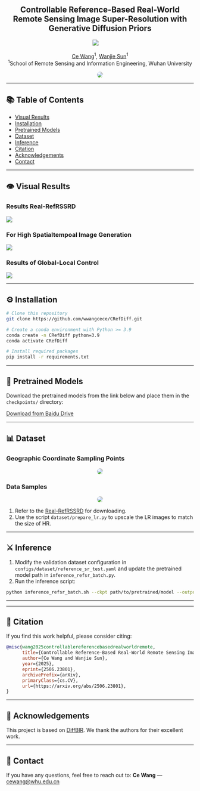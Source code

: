 <h2 align="center">Controllable Reference-Based Real-World Remote Sensing Image Super-Resolution with Generative Diffusion Priors</h2>

<div align="center">

<a href="https://arxiv.org/abs/2506.23801"><img src="https://img.shields.io/badge/ArXiv-2506.23801-red"></a>       

[Ce Wang]()<sup>1</sup>, [Wanjie Sun]()<sup>1</sup>
<br>
<sup>1</sup>School of Remote Sensing and Information Engineering, Wuhan University

</div>

<p align="center">
    <img src="assets/arch.png" style="border-radius: 15px">
</p>

---

## 📚 Table of Contents

* [Visual Results](#visual_results)
* [Installation](#installation)
* [Pretrained Models](#pretrained_models)
* [Dataset](#dataset)
* [Inference](#inference)
* [Citation](#citation)
* [Acknowledgements](#acknowledgements)
* [Contact](#contact)

---

## <a name="visual_results"></a>👁️ Visual Results

### Results Real-RefRSSRD

<img src="assets/visual_results/compare.png"/>

### For High Spatialtempoal Image Generation

<img src="assets/visual_results/spa-temp-sys.png"/>

### Results of Global-Local Control

<img src="assets/visual_results/control.png"/>

---

## <a name="installation"></a>⚙️ Installation

```bash
# Clone this repository
git clone https://github.com/wwangcece/CRefDiff.git

# Create a conda environment with Python >= 3.9
conda create -n CRefDiff python=3.9
conda activate CRefDiff

# Install required packages
pip install -r requirements.txt
```

---

## <a name="pretrained_models"></a>🧬 Pretrained Models

Download the pretrained models from the link below and place them in the `checkpoints/` directory:

[Download from Baidu Drive](https://pan.baidu.com/s/1ScaMZRdQC7Jb_lenTix8jA?pwd=ieeb)

---

## <a name="dataset"></a>📊 Dataset
### Geographic Coordinate Sampling Points
<p align="center">
    <img src="assets/sample_points.png" style="border-radius: 15px">
</p>

### Data Samples
<p align="center">
    <img src="assets/real_refsr_dataset.png" style="border-radius: 15px">
</p>

1. Refer to the [Real-RefRSSRD](https://openxlab.org.cn/datasets/CeWang/Real-RefRSSRD/tree/main) for downloading.
2. Use the script `dataset/prepare_lr.py` to upscale the LR images to match the size of HR.

---

## <a name="inference"></a>⚔️ Inference

1. Modify the validation dataset configuration in `configs/dataset/reference_sr_test.yaml` and update the pretrained model path in `inference_refsr_batch.py`.
2. Run the inference script:

```bash
python inference_refsr_batch.sh --ckpt path/to/pretrained/model --output path/tp/out/dir --global_ref_scale 1 --device cuda:0 
```

---

---

## <a name="citation"></a>📖 Citation

If you find this work helpful, please consider citing:

```bibtex
@misc{wang2025controllablereferencebasedrealworldremote,
      title={Controllable Reference-Based Real-World Remote Sensing Image Super-Resolution with Generative Diffusion Priors}, 
      author={Ce Wang and Wanjie Sun},
      year={2025},
      eprint={2506.23801},
      archivePrefix={arXiv},
      primaryClass={cs.CV},
      url={https://arxiv.org/abs/2506.23801}, 
}
```

---

## <a name="acknowledgements"></a>🙏 Acknowledgements

This project is based on [DiffBIR](https://github.com/XPixelGroup/DiffBIR). We thank the authors for their excellent work.

---

## <a name="contact"></a>📨 Contact

If you have any questions, feel free to reach out to:
**Ce Wang** — [cewang@whu.edu.cn](mailto:cewang@whu.edu.cn)
